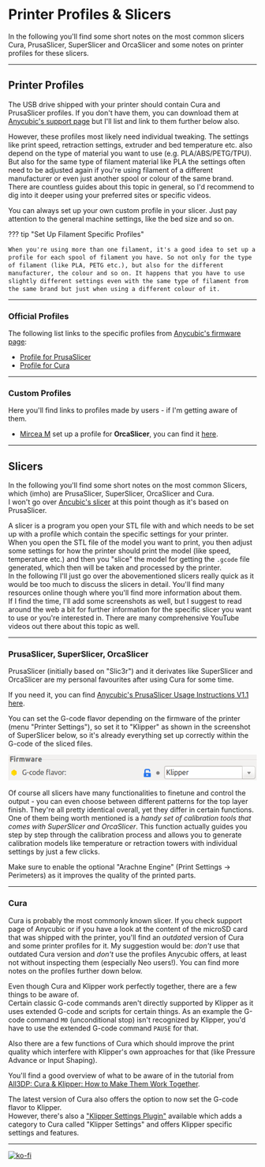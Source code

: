 <link rel=”manifest” href=”docs/manifest.webmanifest”>


# Printer Profiles & Slicers

In the following you'll find some short notes on the most common slicers Cura, PrusaSlicer, SuperSlicer and OrcaSlicer and some notes on printer profiles for these slicers.  

---

## Printer Profiles

The USB drive shipped with your printer should contain Cura and PrusaSlicer profiles. If you don't have them, you can download them at [Anycubic's support page](https://www.anycubic.com/pages/firmware-software) but I'll list and link to them further below also.  

However, these profiles most likely need individual tweaking. The settings like print speed, retraction settings, extruder and bed temperature etc. also depend on the type of material you want to use (e.g. PLA/ABS/PETG/TPU). But also for the same type of filament material like PLA the settings often need to be adjusted again if you're using filament of a different manufacturer or even just another spool or colour of the same brand.  
There are countless guides about this topic in general, so I'd recommend to dig into it deeper using your preferred sites or specific videos.   

<!--  
There are users who offer their profiles for the Go and Neo, so that beginners have a better starting point if the stock ones don't seem to work for them. In the following I'll list them as far as I'm aware of them. Be aware though that you still have to check the settings and finetune them for your device.   
-->  

You can always set up your own custom profile in your slicer. Just pay attention to the general machine settings, like the bed size and so on.  
  
??? tip "Set Up Filament Specific Profiles"

    When you're using more than one filament, it's a good idea to set up a profile for each spool of filament you have. So not only for the type of filament (like PLA, PETG etc.), but also for the different manufacturer, the colour and so on. It happens that you have to use slightly different settings even with the same type of filament from the same brand but just when using a different colour of it.   
  
---

### Official Profiles

The following list links to the specific profiles from [Anycubic's firmware page](https://www.anycubic.com/pages/firmware-software): 
 
 - [Profile for PrusaSlicer](https://drive.google.com/file/d/1ADX_Y6oFosKwoohzcw0gUPFc67n_XUub/view)  
 - [Profile for Cura](https://drive.google.com/file/d/1yfL37414oz0F4p-yFsYAbx0iMnToSfJM/view?usp=share_link)  

    
---

### Custom Profiles  

Here you'll find links to profiles made by users - if I'm getting aware of them.  

- [Mircea M](https://www.printables.com/de/@mrfenyx) set up a profile for **OrcaSlicer**, you can find it [here](https://www.printables.com/de/model/646205-anycubic-kobra-2-pro-orcaslicer-profiles).

---

## Slicers  
In the following you'll find some short notes on the most common Slicers, which (imho) are PrusaSlicer, SuperSlicer, OrcaSlicer and Cura.   
I won't go over [Ancubic's slicer](https://www.anycubic.com/pages/anycubic-slicer) at this point though as it's based on PrusaSlicer.  

A slicer is a program you open your STL file with and which needs to be set up with a profile which contain the specific settings for your printer.  
When you open the STL file of the model you want to print, you then adjust some settings for how the printer should print the model (like speed, temperature etc.) and then you "slice" the model for getting the `.gcode` file generated, which then will be taken and processed by the printer.   
In the following I'll just go over the abovementioned slicers really quick as it would be too much to discuss the slicers in detail. You'll find many resources online though where you'll find more information about them.  
If I find the time, I'll add some screenshots as well, but I suggest to read around the web a bit for further information for the specific slicer you want to use or you're interested in. There are many comprehensive YouTube videos out there about this topic as well.  

---
 
### PrusaSlicer, SuperSlicer, OrcaSlicer 
PrusaSlicer (initially based on "Slic3r") and it derivates like SuperSlicer and OrcaSlicer are my personal favourites after using Cura for some time.  

If you need it, you can find [Anycubic's PrusaSlicer Usage Instructions V1.1 here](https://cdn.shopify.com/s/files/1/0245/5519/2380/files/PrusaSlicer_Usage_Instructions_V1.1_EN.pdf?v=1685695259).

You can set the G-code flavor depending on the firmware of the printer (menu "Printer Settings"), so set it to "Klipper" as shown in the screenshot of SuperSlicer below, so it's already everything set up correctly within the G-code of the sliced files.  
  
![SuperSlicer firmware](../assets/images/klipperfw_superslicer-flavor.png)
  
Of course all slicers have many functionalities to finetune and control the output - you can even choose between different patterns for the top layer finish. They're all pretty identical overall, yet they differ in certain functions. One of them being worth mentioned is a *handy set of calibration tools that comes with SuperSlicer and OrcaSlicer*. This function actually guides you step by step through the calibration process and allows you to generate calibration models like temperature or retraction towers with individual settings by just a few clicks.  

Make sure to enable the optional "Arachne Engine" (Print Settings -> Perimeters) as it improves the quality of the printed parts. 

---

### Cura  
Cura is probably the most commonly known slicer. If you check support page of Anycubic or if you have a look at the content of the microSD card that was shipped with the printer, you'll find an *outdated* version of Cura and some printer profiles for it. My suggestion would be: *don't* use that outdated Cura version and *don't* use the profiles Anycubic offers, at least not without inspecting them (especially Neo users!). You can find more notes on the profiles further down below.  

Even though Cura and Klipper work perfectly together, there are a few things to be aware of.  
Certain classic G-code commands aren't directly supported by Klipper as it uses extended G-code and scripts for certain things. As an example the G-code command `M0` (unconditional stop) isn't recognized by Klipper, you'd have to use the extended G-code command `PAUSE` for that.  

Also there are a few functions of Cura which should improve the print quality which interfere with Klipper's own approaches for that (like Pressure Advance or Input Shaping).  

You'll find a good overview of what to be aware of in the tutorial from [All3DP: Cura & Klipper: How to Make Them Work Together](https://www.all3dp.com/2/cura-klipper-tutorial).  
 
The latest version of Cura also offers the option to now set the G-code flavor to Klipper.   
However, there's also a ["Klipper Settings Plugin"](https://github.com/jjgraphix/KlipperSettingsPlugin) available which adds a category to Cura called "Klipper Settings" and offers Klipper specific settings and features.  

---

[![ko-fi](https://ko-fi.com/img/githubbutton_sm.svg)](https://ko-fi.com/U6U5NPB51)  

